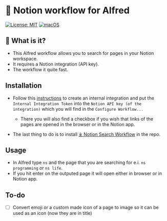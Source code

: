 # 📝 Notion workflow for Alfred

[![License: MIT](https://img.shields.io/badge/License-MIT-yellow.svg)](https://opensource.org/licenses/MIT)
[![macOS](https://svgshare.com/i/ZjP.svg)](https://svgshare.com/i/ZjP.svg)

## 🤔 What is it?

- This Alfred workflow allows you to search for pages in your Notion workspace.
- It requires a Notion integration (API key).
- The workflow it quite fast.

## Installation

- Follow this [instructions](https://www.notion.so/help/create-integrations-with-the-notion-api#create-an-internal-integration) to create an internal integration and put the `Internal Integration Token` into the `Notion API key (of the integration)` which you will find in the `Configure Workflow...`

  - There you will also find a checkbox if you wish that links of the pages are opened in the browser or in the Notion app.

- The last thing to do is to install [⤓ Notion Search Workflow](https://github.com/svenko99/alfred-notion/raw/main/notion_search.alfredworkflow) in the repo.

## Usage

- In Alfred type `ns` and the page that you are searching for e.i. `ns programming` or `ns life`.
- If you hit enter on the outputed page it will open either in browser or in Notion app.

## To-do

- [ ] Convert emoji or a custom made icon of a page to image so it can be used as an icon (now they are in title)
